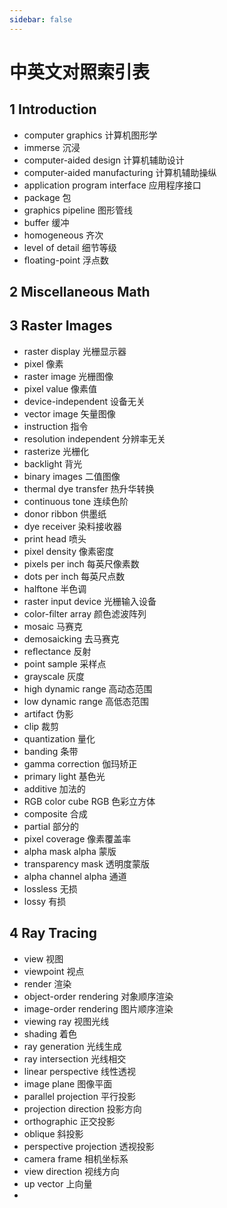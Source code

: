 ```yaml
---
sidebar: false
---
```


# 中英文对照索引表

## 1 Introduction

- computer graphics 计算机图形学
- immerse 沉浸
- computer-aided design 计算机辅助设计
- computer-aided manufacturing 计算机辅助操纵
- application program interface 应用程序接口
- package 包
- graphics pipeline 图形管线
- buffer 缓冲
- homogeneous 齐次
- level of detail 细节等级
- ﬂoating-point 浮点数

## 2 Miscellaneous Math



## 3 Raster Images

- raster display 光栅显示器
- pixel 像素
- raster image 光栅图像
- pixel value 像素值
- device-independent 设备无关
- vector image 矢量图像
- instruction 指令
- resolution independent 分辨率无关
- rasterize 光栅化
- backlight 背光
- binary images 二值图像
- thermal dye transfer 热升华转换
- continuous tone 连续色阶
- donor ribbon 供墨纸
- dye receiver 染料接收器
- print head 喷头
- pixel density 像素密度
- pixels per inch 每英尺像素数
- dots per inch 每英尺点数
- halftone 半色调
- raster input device 光栅输入设备
- color-ﬁlter array 颜色滤波阵列
- mosaic 马赛克
- demosaicking 去马赛克
- reﬂectance 反射
- point sample 采样点
- grayscale 灰度
- high dynamic range 高动态范围
- low dynamic range 高低态范围
- artifact 伪影
- clip 裁剪
- quantization 量化
- banding 条带
- gamma correction 伽玛矫正
- primary light 基色光
- additive 加法的
- RGB color cube RGB 色彩立方体
- composite 合成
- partial 部分的
- pixel coverage 像素覆盖率
- alpha mask alpha 蒙版
- transparency mask 透明度蒙版
- alpha channel alpha 通道
- lossless 无损
- lossy 有损

## 4 Ray Tracing

- view 视图
- viewpoint 视点
- render 渲染
- object-order rendering 对象顺序渲染
- image-order rendering 图片顺序渲染
- viewing ray 视图光线
- shading 着色
- ray generation 光线生成
- ray intersection 光线相交
- linear perspective 线性透视
- image plane 图像平面
- parallel projection 平行投影
- projection direction 投影方向
- orthographic 正交投影
- oblique 斜投影
- perspective projection 透视投影
- camera frame 相机坐标系
- view direction 视线方向
- up vector 上向量
- 